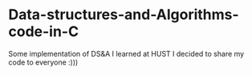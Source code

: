 # Data-structures-and-Algorithms-code-in-C
Some implementation of DS&amp;A I learned at HUST
I decided to share my code to everyone :)))
